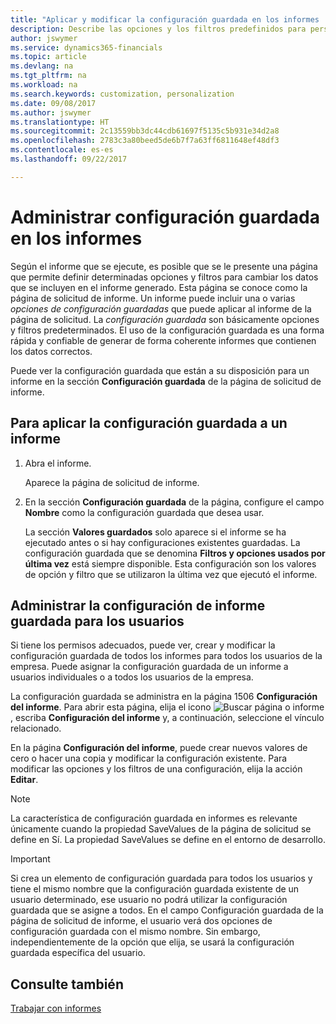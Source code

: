 ```yaml
---
title: "Aplicar y modificar la configuración guardada en los informes | Documentos de Microsoft"
description: Describe las opciones y los filtros predefinidos para personalizar un informe y para generar los datos correctos.
author: jswymer
ms.service: dynamics365-financials
ms.topic: article
ms.devlang: na
ms.tgt_pltfrm: na
ms.workload: na
ms.search.keywords: customization, personalization
ms.date: 09/08/2017
ms.author: jswymer
ms.translationtype: HT
ms.sourcegitcommit: 2c13559bb3dc44cdb61697f5135c5b931e34d2a8
ms.openlocfilehash: 2783c3a80beed5de6b7f7a63ff6811648ef48df3
ms.contentlocale: es-es
ms.lasthandoff: 09/22/2017

---
```

# <a name="managing-saved-settings-on-reports"></a>Administrar configuración guardada en los informes
Según el informe que se ejecute, es posible que se le presente una página que permite definir determinadas opciones y filtros para cambiar los datos que se incluyen en el informe generado. Esta página se conoce como la página de solicitud de informe. Un informe puede incluir una o varias *opciones de configuración guardadas* que puede aplicar al informe de la página de solicitud. La *configuración guardada* son básicamente opciones y filtros predeterminados. El uso de la configuración guardada es una forma rápida y confiable de generar de forma coherente informes que contienen los datos correctos.

Puede ver la configuración guardada que están a su disposición para un informe en la sección **Configuración guardada** de la página de solicitud de informe.  

## <a name="to-apply-saved-settings-to-a-report"></a>Para aplicar la configuración guardada a un informe
1. Abra el informe.

   Aparece la página de solicitud de informe.    
2. En la sección **Configuración guardada** de la página, configure el campo **Nombre** como la configuración guardada que desea usar.

   La sección **Valores guardados** solo aparece si el informe se ha ejecutado antes o si hay configuraciones existentes guardadas. La configuración guardada que se denomina **Filtros y opciones usados por última vez** está siempre disponible. Esta configuración son los valores de opción y filtro que se utilizaron la última vez que ejecutó el informe.

## <a name="administer-saved-report-settings-for-users"></a>Administrar la configuración de informe guardada para los usuarios
Si tiene los permisos adecuados, puede ver, crear y modificar la configuración guardada de todos los informes para todos los usuarios de la empresa. Puede asignar la configuración guardada de un informe a usuarios individuales o a todos los usuarios de la empresa.

La configuración guardada se administra en la página 1506 **Configuración del informe**. Para abrir esta página, elija el icono ![Buscar página o informe](media/ui-search/search_small.png "icono Buscar página o informe"), escriba **Configuración del informe** y, a continuación, seleccione el vínculo relacionado.

En la página **Configuración del informe**, puede crear nuevos valores de cero o hacer una copia y modificar la configuración existente. Para modificar las opciones y los filtros de una configuración, elija la acción **Editar**.

> [!NOTE]
> La característica de configuración guardada en informes es relevante únicamente cuando la propiedad SaveValues de la página de solicitud se define en Sí. La propiedad SaveValues se define en el entorno de desarrollo.  

> [!Important]
> Si crea un elemento de configuración guardada para todos los usuarios y tiene el mismo nombre que la configuración guardada existente de un usuario determinado, ese usuario no podrá utilizar la configuración guardada que se asigne a todos.  En el campo Configuración guardada de la página de solicitud de informe, el usuario verá dos opciones de configuración guardada con el mismo nombre. Sin embargo, independientemente de la opción que elija, se usará la configuración guardada específica del usuario.

## <a name="see-also"></a>Consulte también
[Trabajar con informes](ui-work-report.md)  

